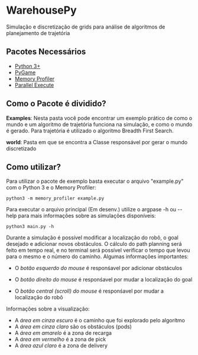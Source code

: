 # WarehousePy

Simulação e discretização de grids para análise de algoritmos de planejamento de trajetória

## Pacotes Necessários

- [Python 3+](https://docs.python-guide.org/starting/install3/linux/)
- [PyGame](https://pypi.org/project/pygame/)
- [Memory Profiler](https://pypi.org/project/memory-profiler/)
- [Parallel Execute](https://pypi.org/project/parallel-execute/)

## Como o Pacote é dividido?

**Examples**: Nesta pasta você pode encontrar um exemplo prático de como o mundo e um algoritmo de trajetória funciona
na simulação, e como o mundo é gerado. Para trajetória é utilizado o algoritmo Breadth First Search.

**world**: Pasta em que se encontra a Classe responsável por gerar o mundo discretizado

## Como utilizar?

Para utilizar o pacote de exemplo basta executar o arquivo "example.py" com o Python 3 e o Memory Profiler:

```
python3 -m memory_profiler example.py
```

Para executar o arquivo principal (Em desenv.) utilize o argpase -h ou --help para mais informações sobre as simulações disponíveis:


```
python3 main.py -h 
```  
Durante a simulação é possível modificar a localização do robô, o goal desejado e adicionar novos obstáculos. O cálculo do path planning será feito em tempo real, e no terminal será possível verificar o tempo que levou para o mesmo e o número do caminho. Algumas informações importantes:

- O _botão esquerdo do mouse_ é responśavel por adicionar obstáculos

- O _botão direito do mouse_ é responśavel por mudar a localização do goal

- O _botão central (scroll) do mouse_ é responśavel por mudar a localização do robô

Informações sobre a visualização:

- A *área em cinza escuro* é o caminho que foi explorado pelo algorítmo
- A *área em cinza claro* são os obstáculos (pods)
- A *área em amarelo* é a zona de recarga
- A *área em vermelho* é a zona de pick
- A *área azul claro* é a zona de delivery
